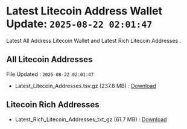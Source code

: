 # Latest Litecoin Address Wallet Update: `2025-08-22 02:01:47`

Latest All Address Litecoin Wallet and Latest Rich Litecoin Addresses .

## All Litecoin Addresses

File Updated : `2025-08-22 02:01:47`

- Latest_Litecoin_Addresses.tsv.gz (237.8 MB) : [Download](https://github.com/Pymmdrza/Rich-Address-Wallet/releases/tag/Litecoin)

## Litecoin Rich Addresses

- Latest_Rich_Litecoin_Addresses_txt_gz (61.7 MB) : [Download](https://github.com/Pymmdrza/Rich-Address-Wallet/releases/tag/Litecoin)
